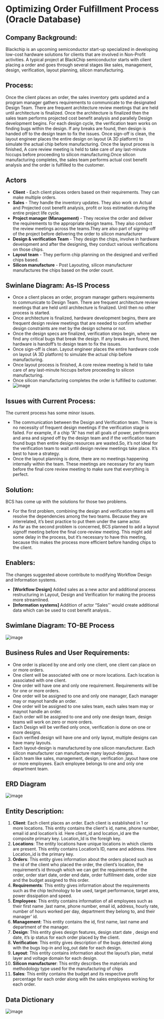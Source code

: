# Optimizing Order Fulfillment Process (Oracle Database)


## Company Background:

Blackchip is an upcoming semiconductor start-up specialized in developing low-cost hardware solutions for clients that are involved in Non-Profit activities. A typical project at BlackChip semiconductor starts with client placing a order and goes through several stages like
sales, management, design, verification, layout planning, silicon manufacturing.

## Process:

Once the client places an order, the sales inventory gets updated and  a program manager gathers requirements to communicate to the designated Design Team. There are frequent architecture review meetings that are held until architecture is finalized. Once the architecture is finalized then the sales team performs projected cost benefit analysis and parallely Design development begins. For each design cycle, the verification team works on finding bugs within the design. If any breaks are found, then design is handed off to the design team to fix the issues.  Once sign-off is clean, the layout engineer places the entire design on layout (A 3D platform) to simulate the actual chip before manufacturing. Once the layout process is finished, A core review meeting is held to take care of any last-minute hiccups before proceeding to silicon manufacturing.Once silicon manufacturing completes, the sales team performs actual cost benefit analysis and the order is fulfilled to the customer.

## Actors

* **Client** - Each client places orders based on their requirements. They can make multiple orders.
* **Sales** - They handle the inventory updates. They also work on Actual and  Projected cost benefit analysis, profit or loss estimation during the entire project life cycle.
* **Project manager (Management)** - They receive the order and deliver the requirements to the appropriate design teams. They also conduct the review meetings across the teams.They are also part of signing-off of the project before delivering the order to silicon manufacturer 
* **Design & verification Team** - They design the chips, involve in hardware development and after the designing, they conduct various verifications on those chips. 
* **Layout team** - They perform chip planning on the designed and verified chips based.
* **Silicon manufacture** - Post Layouting, silicon manufacturer manufactures the chips based on the order count.

## Swinlane Diagram: As-IS Process
* Once a client places an order, program manager gathers requirements to communicate to Design Team. There 
are frequent architecture review meetings that are held until architecture is finalized. Until then no other process 
is started.
* Once architecture is finalized, hardware development begins, there are frequent design review meetings that are 
needed to confirm whether design constraints are met by the design schema or not.
* Once the design specs are finalized, verification steps begin, where we find any critical bugs that break the design. If any breaks are found, then hardware is handoff’s to design team to fix the issues.
* Once sign-off is clean. Layout engineer places the entire hardware code on layout (A 3D platform) to simulate the 
actual chip before manufacturing.
* Once layout process is finished, A core review meeting is held to take care of any last-minute hiccups before 
proceeding to silicon manufacturing. 
* Once silicon manufacturing completes the order is fulfilled to customer.
  ![image](https://user-images.githubusercontent.com/48169929/226147327-b15ee7a3-539d-46cd-8fea-385b3357f964.png)


## Issues with Current Process:
The current process has some minor issues. 
* The communication between the Design and Verification team. There is no necessity of frequent design meetings if the verification stage is failed.  For example, if a chip “A” has met all goals of power, performance and area and signed off by the design team and if the verification team found bugs then entire design resources are wasted.So, it’s not ideal for the verification team to wait until design review meetings take place. It’s best to have a strategy. 
* Once the layout planning is done, there are no meetings happening internally within the team. These meetings are necessary for any team before the final core review meeting to make sure that everything is perfect.

## Solution:
BCS has come up with the solutions for those two problems.
* For the first problem, combining the design and verification teams will resolve the dependencies among the two teams. Because they are interrelated, it’s best practice to put them under the same actor.
* As far as the second problem is concerned, BCS planned to add a layout signoff meeting before the final core-review meeting. This might add some delay in the process, but it’s necessary to have this meeting, because this makes the process more efficient before handing chips to the client.

## Enablers:
The changes suggested above contribute to modifying Workflow Design and Information systems.

* **[Workflow Design]** Added sales as a new actor and additional process restructuring in Layout, Design and Verification for making the process more streamlined.
* **[Information systems]** Addition of actor “Sales'' would create additional data which can be used to cost benefit analysis..

## Swimlane Diagram: TO-BE Process
  ![image](https://user-images.githubusercontent.com/48169929/226147441-ecd65807-9bea-4d3b-8f78-55578427feb2.png)

## Business Rules and User Requirements:
* One order is placed by one and only one client, one client can place on or more orders.
* One client will be associated with one or more locations. Each location is associated with
one client.
* One order will have one and only one requirement. Requirements will be for one or more
orders.
* One order will be assigned to one and only one manager, Each manager may or maynot
handle an order.
* One order will be assigned to one sales team, each sales team may or maynot handle
an order.
* Each order will be assigned to one and only one design team, design teams will work on
zero or more orders.
* Each Design will be verified only once, verification is done on one or more designs.
* Each verified design will have one and only layout, multiple designs can have many
layouts.
* Each layout-design is manufactured by one silicon manufacturer. Each silicon
manufacturer can manufacture many layout-designs.
* Each team like sales, management, design, verification ,layout have one or more
employees. Each employee belongs to one and only one department team.
## ERD Diagram
  ![image](https://user-images.githubusercontent.com/48169929/226147509-53dd83b7-a5c2-48a2-9604-a40595403a24.png)
## Entity Description:
1. **Client**: Each client places an order. Each client is established in 1 or more locations.
This entity contains the client's id, name, phone number, email id and location’s id. Here
client_id and location_id are the composite primary key. Location_Id is the foreigh key.
2. **Locations**: The entity locations have unique locations in which clients are present. This
entity contains Location’s ID, name and address. Here Location_id is the primary key.
3. **Orders**: This entity gives information about the orders placed such as the id of the client
who placed the order, the client’s location, the requirement’s id through which we can get
the requirements of the order, order start date, order end date, order fulfillment date,
order size and the budget assigned to this order.
4. **Requirements**: This entity gives information about the requirements such as the chip
technology to be used, target performance, target area, power dissipation and speed.
5. **Employees**: This entity contains information of all employees such as their first name
,last name, phone number, email id, address, hourly rate, number of hours worked per
day, department they belong to, and their manager’ id.
6. **Management**: This entity contains the id, first name, last name and department of the
manager.
7. **Design**: This entity gives design features, design start date , design end date, it’s ip
status for each order placed by the client.
8. **Verification**: This entity gives description of the bugs detected along with the bugs log-in
and log_out date for each design.
9. **Layout**: This entity contains information about the layout’s plan, metal layer and voltage
domain for each design.
10. **Silicon manufacturer**: This entity describes the materials and methodology type used
for the manufacturing of chips
11. **Sales**: This entity contains the budget and its respective profit percentage for each order
along with the sales employees working for each order.
## Data Dictionary
![image](https://user-images.githubusercontent.com/48169929/226147810-2f7d41dc-9be5-43b1-9a72-7313e158012f.png)
